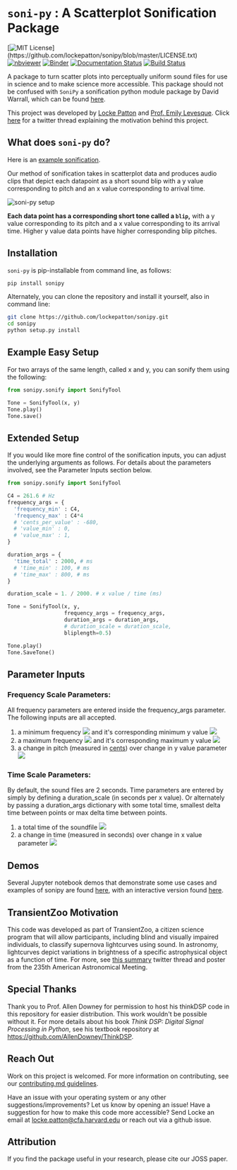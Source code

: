 # `soni-py` : A Scatterplot Sonification Package

[![MIT License](https://img.shields.io/apm/l/atomic-design-ui.svg?)](https://github.com/lockepatton/sonipy/blob/master/LICENSE.txt)
[![nbviewer](https://img.shields.io/badge/jupyter%20notebooks-nbviewer-blue)](https://nbviewer.jupyter.org/github/lockepatton/sonipy/blob/master/demos/Tutorial.ipynb)
[![Binder](https://mybinder.org/badge_logo.svg)](https://mybinder.org/v2/gh/lockepatton/sonipy/master?filepath=demos%2FTutorial.ipynb)
[![Documentation Status](https://readthedocs.org/projects/sonipy/badge/?version=latest)](https://sonipy.readthedocs.io/en/latest/?badge=latest)
[![Build Status](https://api.travis-ci.org/lockepatton/sonipy.png?branch=master)](https://travis-ci.org/github/lockepatton/sonipy)

A package to turn scatter plots into perceptually uniform sound files for use in science and to make science more accessible. This package should not be confused with `SoniPy` a sonification python module package by David Warrall, which can be found [here](http://www.sonification.com.au/sonipy/index.html).

This project was developed by [Locke Patton](https://twitter.com/Astro_Locke) and [Prof. Emily Levesque](https://twitter.com/emsque). Click [here](https://twitter.com/Astro_Locke/status/1083510515857408000) for a twitter thread explaining the motivation behind this project.

## What does `soni-py` do?

Here is an [example sonification](https://twitter.com/Astro_Locke/status/1083510562187751424).

Our method of sonification takes in scatterplot data and produces audio clips that depict each datapoint as a short sound blip with a y value corresponding to pitch and an x value corresponding to arrival time.

![soni-py setup](./paper/images/Method2.png)

**Each data point has a corresponding short tone called a `blip`,** with a y value corresponding to its pitch and a x value corresponding to its arrival time. Higher y value data points have higher corresponding blip pitches.

## Installation

`soni-py` is pip-installable from command line, as follows:

``` bash
pip install sonipy
```

Alternately, you can clone the repository and install it yourself, also in command line:

``` bash
git clone https://github.com/lockepatton/sonipy.git
cd sonipy
python setup.py install
```

## Example Easy Setup

For two arrays of the same length, called x and y, you can sonify them using the following:

``` Python
from sonipy.sonify import SonifyTool

Tone = SonifyTool(x, y)
Tone.play()
Tone.save()
```

## Extended Setup

If you would like more fine control of the sonification inputs, you can adjust the underlying arguments as follows. For details about the parameters involved, see the  Parameter Inputs section below.

``` Python
from sonipy.sonify import SonifyTool

C4 = 261.6 # Hz
frequency_args = {
  'frequency_min' : C4,
  'frequency_max' : C4*4
  # 'cents_per_value' : -680,
  # 'value_min' : 0,
  # 'value_max' : 1,
}

duration_args = {
  'time_total' : 2000, # ms
  # 'time_min' : 100, # ms
  # 'time_max' : 800, # ms
}

duration_scale = 1. / 2000. # x value / time (ms)

Tone = SonifyTool(x, y,
                  frequency_args = frequency_args,
                  duration_args = duration_args,
                  # duration_scale = duration_scale,
                  bliplength=0.5)

Tone.play()
Tone.SaveTone()
```

## Parameter Inputs

### Frequency Scale Parameters:

All frequency parameters are entered inside the frequency_args parameter. The following inputs are all accepted.

1. a minimum frequency <img src="https://render.githubusercontent.com/render/math?math=f_{min}"> and it's corresponding minimum y value <img src="https://render.githubusercontent.com/render/math?math=y_{min}">
2. a maximum frequency <img src="https://render.githubusercontent.com/render/math?math=f_{max}"> and it's corresponding maximum y value <img src="https://render.githubusercontent.com/render/math?math=y_{max}">
3. a change in pitch (measured in [cents](https://en.wikipedia.org/wiki/Cent_(music))) over change in y value parameter <img src="https://render.githubusercontent.com/render/math?math=\frac{dc}{dy}">

### Time Scale Parameters:

By default, the sound files are 2 seconds. Time parameters are entered by simply by defining a duration_scale (in seconds per x value). Or alternately by passing a duration_args dictionary with some total time, smallest delta time between points or max delta time between points.

1. a total time of the soundfile <img src="https://render.githubusercontent.com/render/math?math=t_{total}">
2. a change in time (measured in seconds) over change in x value parameter <img src="https://render.githubusercontent.com/render/math?math=\frac{dt}{dx}">

## Demos
Several Jupyter notebook demos that demonstrate some use cases and examples of sonipy are found [here](https://nbviewer.jupyter.org/github/lockepatton/sonipy/blob/master/demos/Tutorial.ipynb), with an interactive version found [here](https://mybinder.org/v2/gh/lockepatton/sonipy/master?filepath=demos%2FTutorial.ipynb).

## TransientZoo Motivation

This  code  was  developed  as  part  of  TransientZoo,  a  citizen  science  program  that  will  allow  participants,  including  blind and visually impaired individuals, to classify supernova lightcurves using sound. In astronomy, lightcurves depict variations in brightness of a specific astrophysical object as a function of time. For more, see [this summary](https://twitter.com/Astro_Locke/status/1083510515857408000) twitter thread and poster from the 235th American Astronomical Meeting.

## Special Thanks

Thank you to Prof. Allen Downey for permission to host his thinkDSP code in this repository for easier distribution. This work wouldn't be possible without it. For more details about his book *Think DSP: Digital Signal Processing in Python*, see his textbook repository at https://github.com/AllenDowney/ThinkDSP.

## Reach Out

Work on this project is welcomed. For more information on contributing, see our [contributing.md guidelines](https://github.com/lockepatton/sonipy/blob/master/contributing.md).

Have an issue with your operating system or any other suggestions/improvements? Let us know by opening an issue! Have a suggestion for how to make this code more accessible? Send Locke an email at locke.patton@cfa.harvard.edu or reach out via a github issue.

## Attribution

If you find the package useful in your research, please cite our JOSS paper.
